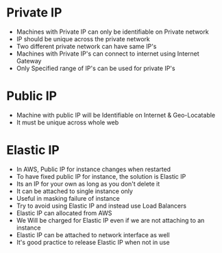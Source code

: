 # Private IP
- Machines with Private IP can only be identifiable on Private network
- IP should be unique across the private network
- Two different private network can have same IP's
- Machines with Private IP's can connect to internet using Internet Gateway
- Only Specified range of IP's can be used for private IP's
# Public IP
- Machine with public IP will be Identifiable on Internet & Geo-Locatable
- It must be unique across whole web
# Elastic IP
- In AWS, Public IP for instance changes when restarted
- To have fixed public IP for instance, the solution is Elastic IP
- Its an IP for your own as long as you don't delete it
- It can be attached to single instance only
- Useful in masking failure of instance
- Try to avoid using Elastic IP and instead  use Load Balancers
- Elastic IP can allocated from AWS
- We Will be charged for Elastic IP even if we are not attaching to an instance
- Elastic IP can be attached to network interface as well
- It's good practice to release Elastic IP when not in use
